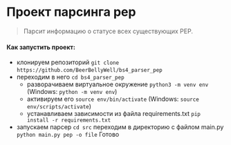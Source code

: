 # Проект парсинга pep

>Парсит информацию о статусе всех существующих PEP.

#### Как запустить проект:

+ клонируем репозиторий `git clone`
`https://github.com/BeerBellyWell/bs4_parser_pep`
+ переходим в него `cd bs4_parser_pep`
    + разворачиваем виртуальное окружение
    `python3 -m venv env` (Windows: `python -m venv env`)
    + активируем его
    `source env/bin/activate` (Windows: `source env/scripts/activate`)
    + устанавливаем зависимости из файла requirements.txt
    `pip install -r requirements.txt`
+ запускаем парсер
`cd src` переходим в директорию с файлом main.py
`python main.py pep -o file`
Готово
